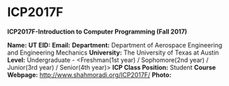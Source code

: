# ICP2017F
**ICP2017F-Introduction to Computer Programming (Fall 2017)**

**Name:** <first name> <last name>
**UT EID:** <your UT EID>
**Email:** <your email>
**Department:** Department of Aerospace Engineering and Engineering Mechanics
**University:** The University of Texas at Austin
**Level:** Undergraduate - <Freshman(1st year) / Sophomore(2nd year) / Junior(3rd year) / Senior(4th year)>
**ICP Class Position:** Student
**Course Webpage:** http://www.shahmoradi.org/ICP2017F/
**Photo:**
